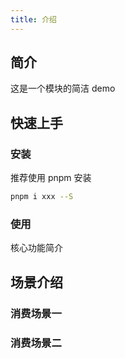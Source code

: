 ```yaml
---
title: 介绍
---
```


## 简介

这是一个模块的简洁 demo

## 快速上手

### 安装

推荐使用 pnpm 安装

```bash
pnpm i xxx --S
```

### 使用

核心功能简介

## 场景介绍

### 消费场景一

### 消费场景二
